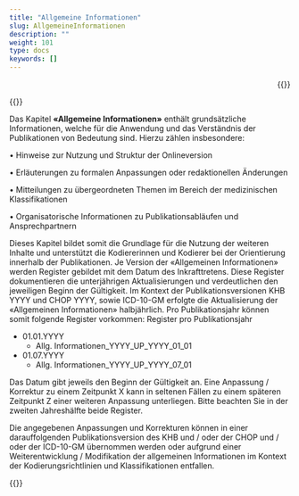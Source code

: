 ```yaml
---
title: "Allgemeine Informationen"
slug: AllgemeineInformationen
description: ""
weight: 101
type: docs
keywords: []
---
```


<p style="text-align: right;">{{<printButton>}}


{{<markdown>}} 
  
Das Kapitel **«Allgemeine Informationen»** enthält grundsätzliche Informationen, welche für die Anwendung und das Verständnis der Publikationen von Bedeutung sind. Hierzu zählen insbesondere:
  
  
•	Hinweise zur Nutzung und Struktur der Onlineversion
  
•	Erläuterungen zu formalen Anpassungen oder redaktionellen Änderungen
  
•	Mitteilungen zu übergeordneten Themen im Bereich der medizinischen Klassifikationen
  
•	Organisatorische Informationen zu Publikationsabläufen und Ansprechpartnern  
  
Dieses Kapitel bildet somit die Grundlage für die Nutzung der weiteren Inhalte und unterstützt die Kodiererinnen und Kodierer bei der Orientierung innerhalb der Publikationen.
Je Version der «Allgemeinen Informationen» werden Register gebildet mit dem Datum des Inkrafttretens. 
Diese Register dokumentieren die unterjährigen Aktualisierungen und verdeutlichen den jeweiligen Beginn der Gültigkeit.
Im Kontext der Publikationsversionen KHB YYYY und CHOP YYYY, sowie ICD-10-GM erfolgte die Aktualisierung der «Allgemeinen Informationen» halbjährlich. 
Pro Publikationsjahr können somit folgende Register vorkommen:
Register pro Publikationsjahr
<body>
    <ul>
        <li>01.01.YYYY
            <ul>
                <li>Allg. Informationen_YYYY_UP_YYYY_01_01</li>
            </ul>
        </li>
        <li>01.07.YYYY
            <ul>
                <li>Allg. Informationen_YYYY_UP_YYYY_07_01</li>
            </ul>
        </li>
    </ul>
</body>


Das Datum gibt jeweils den Beginn der Gültigkeit an. Eine Anpassung / Korrektur zu einem Zeitpunkt X kann in seltenen Fällen zu einem späteren Zeitpunkt Z einer weiteren Anpassung unterliegen. Bitte beachten Sie in der zweiten Jahreshälfte beide Register. 

Die angegebenen Anpassungen und Korrekturen können in einer darauffolgenden Publikationsversion des KHB und / oder der CHOP und / oder der ICD-10-GM übernommen werden oder aufgrund einer Weiterentwicklung / Modifikation der allgemeinen Informationen im Kontext der Kodierungsrichtlinien und Klassifikationen entfallen.

{{</markdown>}}